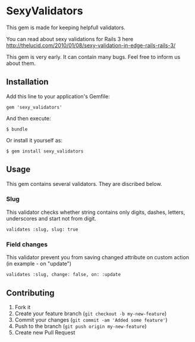 # SexyValidators

This gem is made for keeping helpfull validators.

You can read about sexy validations for Rails 3 here http://thelucid.com/2010/01/08/sexy-validation-in-edge-rails-rails-3/

This gem is very early. It can contain many bugs. Feel free to inform us about them.

## Installation

Add this line to your application's Gemfile:

    gem 'sexy_validators'

And then execute:

    $ bundle

Or install it yourself as:

    $ gem install sexy_validators

## Usage

This gem contains several validators. They are discribed below.

### Slug

This validator checks whether string contains only digits, dashes, letters, underscores and start not from digit.

    validates :slug, slug: true

### Field changes

This validator prevent you from saving changed attribute on custom action (in example - on "update")

    validates :slug, change: false, on: :update

## Contributing

1. Fork it
2. Create your feature branch (`git checkout -b my-new-feature`)
3. Commit your changes (`git commit -am 'Added some feature'`)
4. Push to the branch (`git push origin my-new-feature`)
5. Create new Pull Request
